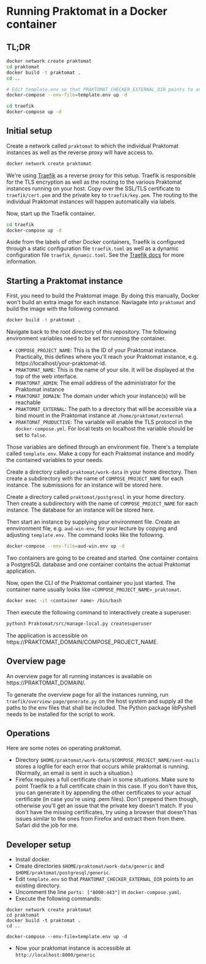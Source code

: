 # Running Praktomat in a Docker container

## TL;DR

```bash
docker network create praktomat
cd praktomat
docker build -t praktomat .
cd ..

# Edit template.env so that PRAKTOMAT_CHECKER_EXTERNAL_DIR points to an existing directory
docker-compose --env-file=template.env up -d

cd traefik
docker-compose up -d
```

## Initial setup

Create a network called `praktomat` to which the individual Praktomat instances as well as the reverse proxy will have access to.

```bash
docker network create praktomat
```

We're using [Traefik](https://github.com/traefik/traefik) as a reverse proxy for this setup. Traefik is responsible for the TLS encryption as well as the routing to the various Praktomat instances running on your host.
Copy over the SSL/TLS certificate to `traefik/cert.pem` and the private key to `traefik/key.pem`. The routing to the individual Praktomat instances will happen automatically via labels.

Now, start up the Traefik container.
```bash
cd traefik
docker-compose up -d
```

Aside from the labels of other Docker containers, Traefik is configured through a static configuration file `traefik.toml` as well as a dynamic configuration file `traefik_dynamic.toml`. See the [Traefik docs](https://doc.traefik.io/traefik/) for more information.

## Starting a Praktomat instance

First, you need to build the Praktomat image. By doing this manually, Docker won't build an extra image for each instance. Naviagate into `praktomat` and build the image with the following command.

```bash
docker build -t praktomat .
```

Navigate back to the root directory of this repository. The following environment variables need to be set for running the container.

- `COMPOSE_PROJECT_NAME`: This is the ID of your Praktomat instance. Practically, this defines where you'll reach your Praktomat instance, e.g. https://localhost/your-praktomat-id.
- `PRAKTOMAT_NAME`: This is the name of your site. It will be displayed at the top of the web interface.
- `PRAKTOMAT_ADMIN`: The email address of the administrator for the Praktomat instance
- `PRAKTOMAT_DOMAIN`: The domain under which your instance(s) will be reachable
- `PRAKTOMAT_EXTERNAL`: The path to a directory that will be accessible via a bind mount in the Praktomat instance at `/home/praktomat/external`
- `PRAKTOMAT_PRODUCTIVE`: The variable will enable the TLS protocol in the `docker-compose.yml`. For local tests on localhost the variable should be set to `false`.

Those variables are defined through an environment file. There's a template called `template.env`. Make a copy for each Praktomat instance and modify the contained variables to your needs.

Create a directory called `praktomat/work-data` in your home directory. Then create a subdirectory with the name of `COMPOSE_PROJECT_NAME` for each instance. The submissions for an instance will be stored here.

Create a directory called `praktomat/postgresql` in your home directory. Then create a subdirectory with the name of `COMPOSE_PROJECT_NAME` for each instance. The database for an instance will be stored here.

Then start an instance by supplying your environment file. Create an ennvironment file, e.g. `aud-win-env`, for your lecture by copying
and adjusting `template.env`. The command looks like the following.

```bash
docker-compose --env-file=aud-win.env up -d
```

Two containers are going to be created and started. One container contains a PostgreSQL database and one container contains the actual Praktomat application.

Now, open the CLI of the Praktomat container you just started. The container name usually looks like `<COMPOSE_PROJECT_NAME>_praktomat`.

```bash
docker exec -it <container name> /bin/bash
```

Then execute the following command to interactively create a superuser:

```bash
python3 Praktomat/src/manage-local.py createsuperuser
```

The application is accessible on https://PRAKTOMAT_DOMAIN/COMPOSE_PROJECT_NAME.

## Overview page

An overview page for all running instances is available on
https://PRAKTOMAT_DOMAIN/.

To generate the overview page for all the instances running,
run `traefik/overview-page/generate.py` on the host system and supply all the
paths to the env files that shall be included. The Python package libPyshell
needs to be installed for the script to work.

## Operations

Here are some notes on operating praktomat.

- Directory `$HOME/praktomat/work-data/$COMPOSE_PROJECT_NAME/sent-mails` stores a
  logfile for each error that occurs while praktomat is
  running. (Normally, an email is sent in such a situation.)
- Firefox requires a full certificate chain in some situations. Make sure to
  point Traefik to a full certificate chain in this case. If you don't have
  this, you can generate it by appending the other certificates to your actual
  certificate (in case you're using .pem files). Don't prepend them though,
  otherwise you'll get an issue that the private key doesn't match.
  If you don't have the missing certificates, try using a browser that doesn't
  has issues similar to the ones from Firefox and extract them from there.
  Safari did the job for me.

## Developer setup

* Install docker.
* Create directories `$HOME/praktomat/work-data/generic` and `$HOME/praktomat/postgresql/generic`.
* Edit `template.env` so that `PRAKTOMAT_CHECKER_EXTERNAL_DIR` points to an existing directory.
* Uncomment the line `ports: ["8000:443"]` in `docker-compose.yaml`.
* Execute the following commands:

```
docker network create praktomat
cd praktomat
docker build -t praktomat .
cd ..

docker-compose --env-file=template.env up -d
```

* Now your praktomat instance is accessible at `http://localhost:8000/generic`

